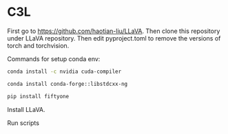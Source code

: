 # C3L

First go to https://github.com/haotian-liu/LLaVA.
Then clone this repository under LLaVA repository.
Then edit pyproject.toml to remove the versions of torch and torchvision.

Commands for setup conda env:

```bash
conda install -c nvidia cuda-compiler

conda install conda-forge::libstdcxx-ng

pip install fiftyone
```

Install LLaVA.

Run scripts
